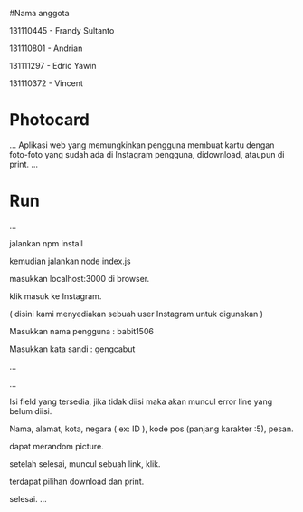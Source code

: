 #Nama anggota

131110445 - Frandy Sultanto

131110801 - Andrian

131111297 - Edric Yawin

131110372 - Vincent

# Photocard	
...
Aplikasi web yang memungkinkan pengguna membuat kartu dengan foto-foto yang sudah ada di Instagram pengguna, didownload, ataupun di print.
...

# Run
...

jalankan npm install

kemudian jalankan node index.js

masukkan localhost:3000 di browser.

klik masuk ke Instagram.

( disini kami menyediakan sebuah user Instagram untuk digunakan )

Masukkan nama pengguna : babit1506

Masukkan kata sandi : gengcabut

...

...

Isi field yang tersedia, jika tidak diisi maka akan muncul error line yang belum diisi.

Nama, alamat, kota, negara ( ex: ID ), kode pos (panjang karakter :5), pesan.

dapat merandom picture.

setelah selesai, muncul sebuah link, klik.

terdapat pilihan download dan print.

selesai.
...
